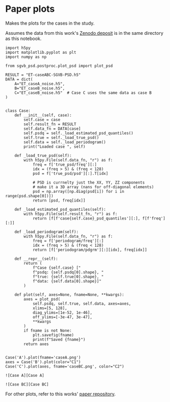 # Paper plots

Makes the plots for the cases in the study.

Assumes the data from this work's [Zenodo deposit](https://zenodo.org/records/13789536) is in the same directory as this notebook.


```{code-cell} ipython2
import h5py
import matplotlib.pyplot as plt
import numpy as np

from sgvb_psd.postproc.plot_psd import plot_psd

RESULT = "ET-caseABC-SGVB-PSD.h5"
DATA = dict(
    A="ET_caseA_noise.h5",
    B="ET_caseB_noise.h5",
    C="ET_caseB_noise.h5"  # Case C uses the same data as case B
)


class Case:
    def __init__(self, case):
        self.case = case
        self.result_fn = RESULT
        self.data_fn = DATA[case]
        self.psdq = self._load_estimated_psd_quantiles()
        self.true = self._load_true_psd()
        self.data = self._load_periodogram()
        print("Loaded case ", self)

    def _load_true_psd(self):
        with h5py.File(self.data_fn, "r") as f:
            freq = f['true_psd/freq'][:]
            idx = (freq > 5) & (freq < 128)
            psd = f['true_psd/psd'][:].T[idx]

            # PSD is currnelty just the XX, YY, ZZ components
            # make it a 3D array (nans for off-diagonal elements)
            psd = np.array([np.diag(psd[i]) for i in range(psd.shape[0])])
            return [psd, freq[idx]]

    def _load_estimated_psd_quantiles(self):
        with h5py.File(self.result_fn, "r") as f:
            return [f[f'case{self.case}_psd_quantiles'][:], f[f'freq'][:]]

    def _load_periodogram(self):
        with h5py.File(self.data_fn, "r") as f:
            freq = f['periodogram/freq'][:]
            idx = (freq > 5) & (freq < 128)
            return [f['periodogram/pdgrm'][:][idx], freq[idx]]

    def __repr__(self):
        return (
            f"Case {self.case} ["
            f"psdq: {self.psdq[0].shape}, "
            f"true: {self.true[0].shape}, "
            f"data: {self.data[0].shape}]"
        )

    def plot(self, axes=None, fname=None, **kwargs):
        axes = plot_psd(
            self.psdq, self.true, self.data, axes=axes,
            xlims=[5, 128],
            diag_ylims=[1e-52, 1e-46],
            off_ylims=[-3e-47, 3e-47],
            **kwargs
        )
        if fname is not None:
            plt.savefig(fname)
            print(f"Saved {fname}")
        return axes


Case('A').plot(fname='caseA.png')
axes = Case('B').plot(color="C1")
Case('C').plot(axes, fname='caseBC.png', color="C2")
```


````{tab} Case A
![Case A][Case A]
````
````{tab} Case BC
![Case BC][Case BC]
````

For other plots, refer to this works' [paper repository](https://github.com/nz-gravity/sgvb_psd_paper).

[Case A]: caseA.png
[Case BC]: caseBC.png
